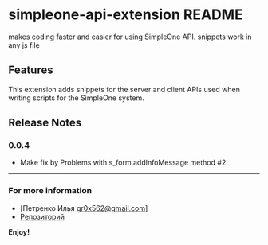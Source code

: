 # simpleone-api-extension README

makes coding faster and easier for using SimpleOne API.
snippets work in any js file

## Features

This extension adds snippets for the server and client APIs used when writing scripts for the SimpleOne system.

## Release Notes

### 0.0.4

 - Make fix by Problems with s_form.addInfoMessage method #2.

-----------------------------------------------------------------------------------------------------------

### For more information

* [Петренко Илья gr0x562@gmail.com]
* [Репозиторий](https://github.com/Gr0ks/SimpleOne_API_Extension.git)

**Enjoy!**
